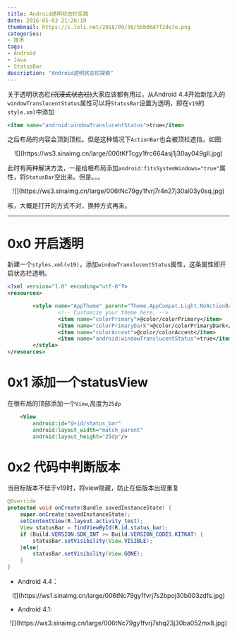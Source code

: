 ```yaml
---
title: Android透明状态栏实践
date: 2016-05-03 21:26:19
thumbnail: https://i.loli.net/2018/09/30/5bb06d7f2de7e.png
categories:
- 技术
tags:
- Android
- Java
- StatusBar
description: "Android透明状态栏探索"
---
```


关于透明状态栏~~(沉浸式状态栏)~~大家应该都有用过，从Android 4.4开始新加入的`windowTranslucentStatus`属性可以将`StatusBar`设置为透明，即在`v19`的`style.xml`中添加

``` xml
<item name="android:windowTranslucentStatus">true</item>
```

之后布局的内容会顶到顶栏。但是这种情况下`ActionBar`也会被顶栏遮挡，如图:

<center>![](https://ws3.sinaimg.cn/large/006tKfTcgy1frc664asj1j30ay049gll.jpg)</center>

此时有两种解决方法，一是给根布局添加`android:fitsSystemWindows="true"`属性，将`StatusBar`空出来。但是。。。

<center>![](https://ws3.sinaimg.cn/large/006tNc79gy1fvrj7r4n27j30al03y0sq.jpg)</center>

咳，大概是打开的方式不对，换种方式再来。

----

# 0x0 开启透明

新建一个`styles.xml(v19)`，添加`windowTranslucentStatus`属性，这条属性即开启状态栏透明。

``` xml
<?xml version="1.0" encoding="utf-8"?>
<resources>

        <style name="AppTheme" parent="Theme.AppCompat.Light.NoActionBar">
                <!-- Customize your theme here. -->
                <item name="colorPrimary">@color/colorPrimary</item>
                <item name="colorPrimaryDark">@color/colorPrimaryDark</item>
                <item name="colorAccent">@color/colorAccent</item>
                <item name="android:windowTranslucentStatus">true</item>
        </style>
</resources>
```

# 0x1 添加一个statusView

在根布局的顶部添加一个`View`,高度为`25dp`

``` xml
    <View
        android:id="@+id/status_bar"
        android:layout_width="match_parent"
        android:layout_height="25dp"/>
```

# 0x2 代码中判断版本

当目标版本不低于v19时，将view隐藏，防止在低版本出现重复

``` java
@Override
protected void onCreate(Bundle savedInstanceState) {
	super.onCreate(savedInstanceState);
    setContentView(R.layout.activity_test);
	View statusBar = findViewById(R.id.status_bar);
    if (Build.VERSION.SDK_INT >= Build.VERSION_CODES.KITKAT) {
        statusBar.setVisibility(View.VISIBLE);
    }else{
    	statusBar.setVisibility(View.GONE);
    }
}
```



- Android 4.4：

<center>![](https://ws1.sinaimg.cn/large/006tNc79gy1fvrj7s2bpoj30b003zdfs.jpg)</center>

- Android 4.1:

<center>![](https://ws3.sinaimg.cn/large/006tNc79gy1fvrj7shq23j30ba052mx8.jpg)</center>


